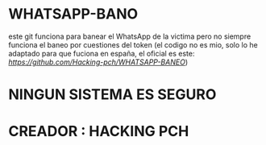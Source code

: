 # WHATSAPP-BANO
este git funciona para banear el WhatsApp de la victima 
pero no siempre funciona el baneo por cuestiones del token 
(el codigo no es mio, solo lo he adaptado para que fuciona en españa, el oficial es este: *https://github.com/Hacking-pch/WHATSAPP-BANEO*)
# NINGUN SISTEMA ES SEGURO
# CREADOR : HACKING PCH
